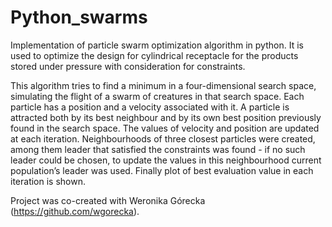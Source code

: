 # Python_swarms

Implementation of particle swarm optimization algorithm in python. It is used to optimize the design for cylindrical receptacle for the products stored under pressure with consideration for constraints.

This algorithm tries to find a minimum in a four-dimensional search space,  simulating  the  flight  of  a  swarm  of  creatures in that search space. Each particle has a position and a velocity associated with it. A particle is attracted both by its best neighbour and by its own best position previously found in the search space. The values of velocity and position are updated at each iteration. Neighbourhoods of three closest particles were created, among them leader that satisfied the constraints was found - if no such leader could be chosen, to update the values in this neighbourhood current population’s leader was used. Finally plot of best evaluation value in each iteration is shown.

Project was co-created with Weronika Górecka (https://github.com/wgorecka).
